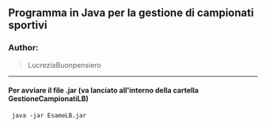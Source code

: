 ## Programma in Java per la gestione di campionati sportivi

### Author: 
> LucreziaBuonpensiero

---

#### Per avviare il file .jar (va lanciato all'interno della cartella GestioneCampionatiLB)
```console
 java -jar EsameLB.jar
```
